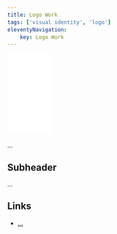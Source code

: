 ```yaml
---
title: Logo Work
tags: ['visual identity', 'logo']
eleventyNavigation:
	key: Logo Work
---
```


![image](/img/Emblem_White_100px.png)

...

## Subheader

...

## Links
- [...]()